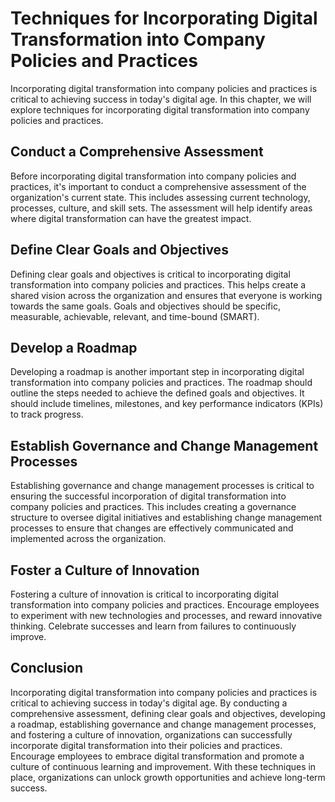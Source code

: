 Techniques for Incorporating Digital Transformation into Company Policies and Practices
============================================================================================================================================================================

Incorporating digital transformation into company policies and practices is critical to achieving success in today's digital age. In this chapter, we will explore techniques for incorporating digital transformation into company policies and practices.

Conduct a Comprehensive Assessment
----------------------------------

Before incorporating digital transformation into company policies and practices, it's important to conduct a comprehensive assessment of the organization's current state. This includes assessing current technology, processes, culture, and skill sets. The assessment will help identify areas where digital transformation can have the greatest impact.

Define Clear Goals and Objectives
---------------------------------

Defining clear goals and objectives is critical to incorporating digital transformation into company policies and practices. This helps create a shared vision across the organization and ensures that everyone is working towards the same goals. Goals and objectives should be specific, measurable, achievable, relevant, and time-bound (SMART).

Develop a Roadmap
-----------------

Developing a roadmap is another important step in incorporating digital transformation into company policies and practices. The roadmap should outline the steps needed to achieve the defined goals and objectives. It should include timelines, milestones, and key performance indicators (KPIs) to track progress.

Establish Governance and Change Management Processes
----------------------------------------------------

Establishing governance and change management processes is critical to ensuring the successful incorporation of digital transformation into company policies and practices. This includes creating a governance structure to oversee digital initiatives and establishing change management processes to ensure that changes are effectively communicated and implemented across the organization.

Foster a Culture of Innovation
------------------------------

Fostering a culture of innovation is critical to incorporating digital transformation into company policies and practices. Encourage employees to experiment with new technologies and processes, and reward innovative thinking. Celebrate successes and learn from failures to continuously improve.

Conclusion
----------

Incorporating digital transformation into company policies and practices is critical to achieving success in today's digital age. By conducting a comprehensive assessment, defining clear goals and objectives, developing a roadmap, establishing governance and change management processes, and fostering a culture of innovation, organizations can successfully incorporate digital transformation into their policies and practices. Encourage employees to embrace digital transformation and promote a culture of continuous learning and improvement. With these techniques in place, organizations can unlock growth opportunities and achieve long-term success.
